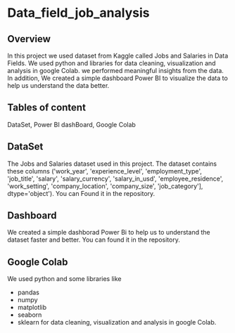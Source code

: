 # Data_field_job_analysis
## Overview
In this project we used dataset from Kaggle called Jobs and Salaries in Data Fields. We used python and libraries for data cleaning, visualization and analysis in google Colab.
 we performed meaningful insights from the data. In addition, We created a simple dashboard Power BI to visualize the data to help us understand the data better.

 ## Tables of content
 DataSet, Power BI dashBoard, Google Colab 
 
 ## DataSet
The Jobs and Salaries dataset used in this project. The dataset contains these columns 
('work_year', 'experience_level', 'employment_type', 'job_title',
       'salary', 'salary_currency', 'salary_in_usd', 'employee_residence',
       'work_setting', 'company_location', 'company_size', 'job_category'],
      dtype='object'). You can Found it in the repository. 

  ## Dashboard 
 We created a simple dashborad Power Bi to help us to understand the dataset faster and better. You can found it in the repository. 

 ## Google Colab 
 We used python  and some libraries like 
* pandas 
* numpy
* matplotlib
* seaborn 
* sklearn
for data cleaning, visualization and analysis in google Colab.
